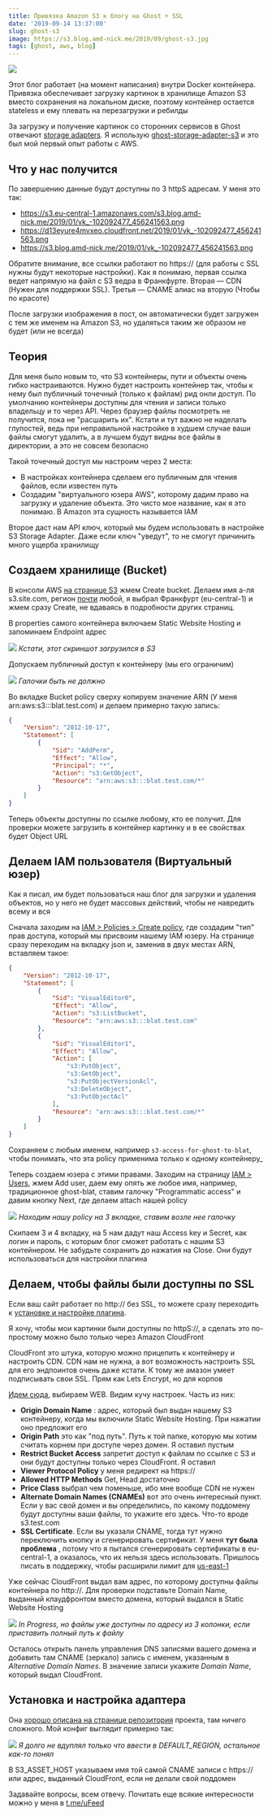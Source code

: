 ```yaml
---
title: Привязка Amazon S3 к блогу на Ghost + SSL
date: '2019-09-14 13:37:00'
slug: ghost-s3
image: https://s3.blog.amd-nick.me/2019/09/ghost-s3.jpg
tags: [ghost, aws, blog]
---
```


![](https://s3.blog.amd-nick.me/2019/09/ghost-s3.jpg)

Этот блог работает (на момент написания) внутри Docker контейнера. Привязка обеспечивает загрузку картинок в хранилище Amazon S3 вместо сохранения на локальном диске, поэтому контейнер остается stateless и ему плевать на перезагрузки и ребилды

За загрузку и получение картинок со сторонних сервисов в Ghost отвечают [storage adapters](https://ghost.org/docs/concepts/storage-adapters/). Я использую [ghost-storage-adapter-s3](https://github.com/colinmeinke/ghost-storage-adapter-s3) и это был мой первый опыт работы с AWS.

<!--truncate-->

## Что у нас получится

По завершению данные будут доступны по 3 httpS адресам. У меня это так:

- https://s3.eu-central-1.amazonaws.com/s3.blog.amd-nick.me/2019/01/vk_-102092477_456241563.png
- https://d13eyure4mvxeo.cloudfront.net/2019/01/vk_-102092477_456241563.png
- https://s3.blog.amd-nick.me/2019/01/vk_-102092477_456241563.png

Обратите внимание, все ссылки работают по https:// (для работы с SSL нужны будут некоторые настройки). Как я понимаю, первая ссылка ведет напрямую на файл с S3 ведра в Франкфурте. Вторая — CDN (Нужен для поддержки SSL). Третья — CNAME алиас на вторую (Чтобы по красоте)

После загрузки изображения в пост, он автоматически будет загружен с тем же именем на Amazon S3, но удаляться таким же образом не будет (или не всегда)

## Теория

Для меня было новым то, что S3 контейнеры, пути и объекты очень гибко настраиваются. Нужно будет настроить контейнер так, чтобы к нему был публичный точечный (только к файлам) рид онли доступ. По умолчанию контейнеры доступны для чтения и записи только владельцу и то через API. Через браузер файлы посмотреть не получится, пока не "расшарить их". Кстати и тут важно не наделать глупостей, ведь при неправильной настройке в худшем случае ваши файлы смогут удалить, а в лучшем будут видны все файлы в директории, а это не совсем безопасно

Такой точечный доступ мы настроим через 2 места:

- В настройках контейнера сделаем его публичным для чтения файлов, если известен путь
- Создадим "виртуального юзера AWS", которому дадим право на загрузку и удаление объекта. Это чисто мое название, как я это понимаю. В Amazon эта сущность называется IAM

Второе даст нам API ключ, который мы будем использовать в настройке S3 Storage Adapter. Даже если ключ "уведут", то не смогут причинить много ущерба хранилищу

## Создаем хранилище (Bucket)

В консоли AWS [на странице S3](https://s3.console.aws.amazon.com/s3/home) жмем Create bucket. Делаем имя а-ля s3.site.com, регион [почти](https://github.com/colinmeinke/ghost-storage-adapter-s3/issues/43) любой, я выбрал Франкфурт (eu-central-1) и жмем сразу Create, не вдаваясь в подробности других страниц.

В properties самого контейнера включаем Static Website Hosting и запоминаем Endpoint адрес

![](https://s3.blog.amd-nick.me/2019/09/s3-bucket-static-website-hosting.png)
*Кстати, этот скриншот загрузился в S3*

Допускаем публичный доступ к контейнеру (мы его ограничим)

![](https://s3.blog.amd-nick.me/2019/09/s3-bucket-permissions-block.png)
*Галочки быть не должно*

Во вкладке Bucket policy сверху копируем значение ARN (У меня arn:aws:s3:::blat.test.com) и делаем примерно такую запись:

```json
{
	"Version": "2012-10-17",
	"Statement": [
		{
			"Sid": "AddPerm",
			"Effect": "Allow",
			"Principal": "*",
			"Action": "s3:GetObject",
			"Resource": "arn:aws:s3:::blat.test.com/*"
		}
	]
}
```

Теперь объекты доступны по ссылке любому, кто ее получит. Для проверки можете загрузить в контейнер картинку и в ее свойствах будет Object URL

## Делаем IAM пользователя (Виртуальный юзер)

Как я писал, им будет пользоваться наш блог для загрузки и удаления объектов, но у него не будет массовых действий, чтобы не навредить всему и вся

Сначала заходим на [IAM > Policies > Create policy](https://console.aws.amazon.com/iam/home#/policies$new), где создадим "тип" прав доступа, который мы присвоим нашему IAM юзеру. На странице сразу переходим на вкладку json и, заменив в двух местах ARN, вставляем такое:

```json
{
	"Version": "2012-10-17",
	"Statement": [
		{
			"Sid": "VisualEditor0",
			"Effect": "Allow",
			"Action": "s3:ListBucket",
			"Resource": "arn:aws:s3:::blat.test.com"
		},
		{
			"Sid": "VisualEditor1",
			"Effect": "Allow",
			"Action": [
				"s3:PutObject",
				"s3:GetObject",
				"s3:PutObjectVersionAcl",
				"s3:DeleteObject",
				"s3:PutObjectAcl"
			],
			"Resource": "arn:aws:s3:::blat.test.com/*"
		}
	]
}
```

Сохраняем с любым именем, например `s3-access-for-ghost-to-blat`, чтобы понимать, что эта policy применима только к одному контейнеру_

Теперь создаем юзера с этими правами. Заходим на страницу [IAM > Users](https://console.aws.amazon.com/iam/home?#/users), жмем Add user, даем ему опять же любое имя, например, традиционное ghost-blat, ставим галочку "Programmatic access" и давим кнопку Next, где делаем attach нашей policy

![](https://s3.blog.amd-nick.me/2019/09/s3-iam-user-2.png)
*Находим нашу policy на 3 вкладке, ставим возле нее галочку*

Скипаем 3 и 4 вкладку, на 5 нам дадут наш Access key и Secret, как логин и пароль, с которым блог сможет работать с нашим S3 контейнером. Не забудьте сохранить до нажатия на Close. Они будут использоваться для настройки плагина

## Делаем, чтобы файлы были доступны по SSL

Если ваш сайт работает по http:// без SSL, то можете сразу переходить к [установке и настройке плагина](https://github.com/colinmeinke/ghost-storage-adapter-s3#installation).

Я хочу, чтобы мои картинки были доступны по httpS://, а сделать это по-простому можно было только через Amazon CloudFront

CloudFront это штука, которую можно прицепить к контейнеру и настроить CDN. CDN нам не нужна, а вот возможность настроить SSL для его эндпоинтов очень даже кстати. К тому же амазон умеет подписывать свои SSL. Прям как Lets Encrypt, но для корпов

[Идем сюда](https://console.aws.amazon.com/cloudfront/home#create-distribution:), выбираем WEB. Видим кучу настроек. Часть из них:

- **Origin Domain Name** : адрес, который был выдан нашему S3 контейнеру, когда мы включили Static Website Hosting. При нажатии оно предложит его
- **Origin Path** это как "под путь". Путь к той папке, которую мы хотим считать корнем при доступе через домен. Я оставил пустым
- **Restrict Bucket Access** запретит доступ к файлам по ссылке с S3 и они будут доступны только через CloudFront. Я оставил
- **Viewer Protocol Policy** у меня редирект на https://
- **Allowed HTTP Methods** Get, Head достаточно
- **Price Class** выбрал чем поменьше, ибо мне вообще CDN не нужен
- **Alternate Domain Names (CNAMEs)** вот это очень интересный пункт. Если у вас свой домен и вы определились, по какому поддомену будут доступны ваши файлы, то укажите его здесь. Что-то вроде s3.test.com
- **SSL Certificate**. Если вы указали CNAME, тогда тут нужно переключить кнопку и сгенерировать сертификат. У меня **тут была проблема** , потому что я пытался сгенерировать сертификаты в eu-central-1, а оказалось, что их нельзя здесь использовать. Пришлось писать в поддержку, чтобы расширили лимит для [us-east-1](https://console.aws.amazon.com/acm/home?region=us-east-1#/)

Уже сейчас CloudFront выдал вам адрес, по которому доступны файлы контейнера по http://. Для проверки подставьте Domain Name, выданный клаудфронтом вместо домена, который выдался в Static Website Hosting

![](https://s3.blog.amd-nick.me/2019/09/s3-cloudfront-distributions.png)
*In Progress, но файлы уже доступны по адресу из 3 колонки, если приставить полный путь к файлу*

Осталось открыть панель управления DNS записями вашего домена и добавить там CNAME (зеркало) запись с именем, указанным в _Alternative Domain Names_. В значение записи укажите _Domain Name_, который выдал CloudFront.

## Установка и настройка адаптера

Она [хорошо описана на странице репозитория](https://github.com/colinmeinke/ghost-storage-adapter-s3#installation) проекта, там ничего сложного. Мой конфиг выглядит примерно так:

![](https://s3.blog.amd-nick.me/2019/09/s3-ghost-adapter-env-settings.png)
*Я долго не вдуплял только что ввести в DEFAULT_REGION, остальное как-то понял*


В S3\_ASSET\_HOST указываем имя той самой CNAME записи с https:// или адрес, выданный CloudFront, если не делали свой поддомен

Задавайте вопросы, всем отвечу.
Почитать еще всякие интересности можно у меня в [t.me/uFeed](https://t.me/uFeed)


